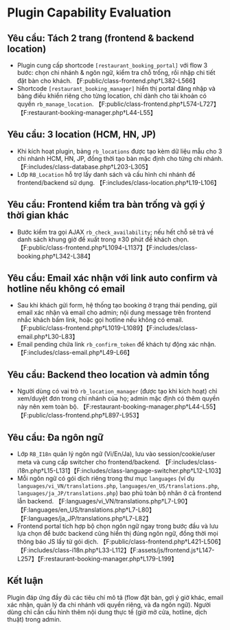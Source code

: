 # Plugin Capability Evaluation

## Yêu cầu: Tách 2 trang (frontend & backend location)
- Plugin cung cấp shortcode `[restaurant_booking_portal]` với flow 3 bước: chọn chi nhánh & ngôn ngữ, kiểm tra chỗ trống, rồi nhập chi tiết đặt bàn cho khách. 【F:public/class-frontend.php†L382-L566】
- Shortcode `[restaurant_booking_manager]` hiển thị portal đăng nhập và bảng điều khiển riêng cho từng location, chỉ dành cho tài khoản có quyền `rb_manage_location`. 【F:public/class-frontend.php†L574-L727】【F:restaurant-booking-manager.php†L44-L55】

## Yêu cầu: 3 location (HCM, HN, JP)
- Khi kích hoạt plugin, bảng `rb_locations` được tạo kèm dữ liệu mẫu cho 3 chi nhánh HCM, HN, JP, đồng thời tạo bàn mặc định cho từng chi nhánh. 【F:includes/class-database.php†L203-L305】
- Lớp `RB_Location` hỗ trợ lấy danh sách và cấu hình chi nhánh để frontend/backend sử dụng. 【F:includes/class-location.php†L19-L106】

## Yêu cầu: Frontend kiểm tra bàn trống và gợi ý thời gian khác
- Bước kiểm tra gọi AJAX `rb_check_availability`; nếu hết chỗ sẽ trả về danh sách khung giờ đề xuất trong ±30 phút để khách chọn. 【F:public/class-frontend.php†L1094-L1137】【F:includes/class-booking.php†L342-L384】

## Yêu cầu: Email xác nhận với link auto confirm và hotline nếu không có email
- Sau khi khách gửi form, hệ thống tạo booking ở trạng thái pending, gửi email xác nhận và email cho admin; nội dung message trên frontend nhắc khách bấm link, hoặc gọi hotline nếu không có email. 【F:public/class-frontend.php†L1019-L1089】【F:includes/class-email.php†L30-L83】
- Email pending chứa link `rb_confirm_token` để khách tự động xác nhận. 【F:includes/class-email.php†L49-L66】

## Yêu cầu: Backend theo location và admin tổng
- Người dùng có vai trò `rb_location_manager` (được tạo khi kích hoạt) chỉ xem/duyệt đơn trong chi nhánh của họ; admin mặc định có thêm quyền này nên xem toàn bộ. 【F:restaurant-booking-manager.php†L44-L55】【F:public/class-frontend.php†L897-L953】

## Yêu cầu: Đa ngôn ngữ
- Lớp `RB_I18n` quản lý ngôn ngữ (Vi/En/Ja), lưu vào session/cookie/user meta và cung cấp switcher cho frontend/backend. 【F:includes/class-i18n.php†L15-L131】【F:includes/class-language-switcher.php†L12-L103】
- Mỗi ngôn ngữ có gói dịch riêng trong thư mục `languages` (ví dụ `languages/vi_VN/translations.php`, `languages/en_US/translations.php`, `languages/ja_JP/translations.php`) bao phủ toàn bộ nhãn ở cả frontend lẫn backend. 【F:languages/vi_VN/translations.php†L7-L90】【F:languages/en_US/translations.php†L7-L80】【F:languages/ja_JP/translations.php†L7-L82】
- Frontend portal tích hợp bộ chọn ngôn ngữ ngay trong bước đầu và lưu lựa chọn để bước backend cũng hiển thị đúng ngôn ngữ, đồng thời mọi thông báo JS lấy từ gói dịch. 【F:public/class-frontend.php†L421-L506】【F:includes/class-i18n.php†L33-L112】【F:assets/js/frontend.js†L147-L257】【F:restaurant-booking-manager.php†L179-L199】

## Kết luận
Plugin đáp ứng đầy đủ các tiêu chí mô tả (flow đặt bàn, gợi ý giờ khác, email xác nhận, quản lý đa chi nhánh với quyền riêng, và đa ngôn ngữ). Người dùng chỉ cần cấu hình thêm nội dung thực tế (giờ mở cửa, hotline, dịch thuật) trong admin.
